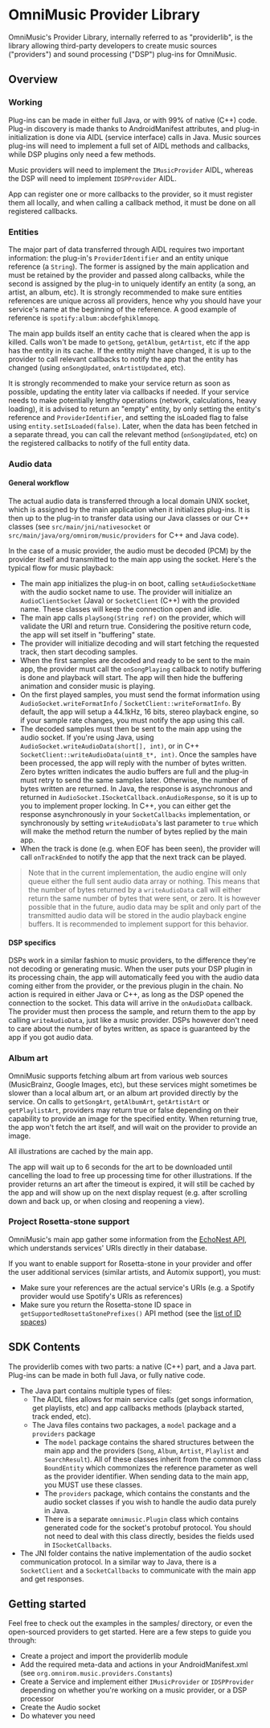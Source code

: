 # OmniMusic Provider Library

OmniMusic's Provider Library, internally referred to as "providerlib", is the library allowing
third-party developers to create music sources ("providers") and sound processing ("DSP") plug-ins
for OmniMusic.

## Overview
### Working
Plug-ins can be made in either full Java, or with 99% of native (C++) code. Plug-in discovery is
made thanks to AndroidManifest attributes, and plug-in initialization is done via AIDL
(service interface) calls in Java. Music sources plug-ins will need to implement a full set of
AIDL methods and callbacks, while DSP plugins only need a few methods.

Music providers will need to implement the ``IMusicProvider`` AIDL, whereas the DSP will need to
implement ``IDSPProvider`` AIDL.

App can register one or more callbacks to the provider, so it must register them all locally, and
when calling a callback method, it must be done on all registered callbacks.

### Entities
The major part of data transferred through AIDL requires two important information: the plug-in's
``ProviderIdentifier`` and an entity unique reference (a ``String``). The former is assigned by
the main application and must be retained by the provider and passed along callbacks, while the
second is assigned by the plug-in to uniquely identify an entity (a song, an artist, an album,
etc). It is strongly recommended to make sure entities references are unique across all providers,
hence why you should have your service's name at the beginning of the reference. A good example
of reference is ``spotify:album:abcdefghiklmnopq``.

The main app builds itself an entity cache that is cleared when the app is killed. Calls won't
be made to ``getSong``, ``getAlbum``, ``getArtist``, etc if the app has the entity in its cache.
If the entity might have changed, it is up to the provider to call relevant callbacks to notify
the app that the entity has changed (using ``onSongUpdated``, ``onArtistUpdated``, etc).

It is strongly recommended to make your service return as soon as possible, updating the entity
later via callbacks if needed. If your service needs to make potentially lengthy operations
(network, calculations, heavy loading), it is advised to return an "empty" entity, by only
setting the entity's reference and ``ProviderIdentifier``, and setting the isLoaded flag to
false using ``entity.setIsLoaded(false)``. Later, when the data has been fetched in a separate
thread, you can call the relevant method (``onSongUpdated``, etc) on the registered callbacks to
notify of the full entity data.

### Audio data
#### General workflow
The actual audio data is transferred through a local domain UNIX socket, which is assigned by the
main application when it initializes plug-ins. It is then up to the plug-in to transfer data using
our Java classes or our C++ classes (see ``src/main/jni/nativesocket`` or
``src/main/java/org/omnirom/music/providers`` for C++ and Java code).

In the case of a music provider, the audio must be decoded (PCM) by the provider itself and
transmitted to the main app using the socket. Here's the typical flow for music playback:

- The main app initializes the plug-in on boot, calling ``setAudioSocketName`` with the audio
socket name to use. The provider will initialize an ``AudioClientSocket`` (Java) or ``SocketClient``
(C++) with the provided name. These classes will keep the connection open and idle.
- The main app calls ``playSong(String ref)`` on the provider, which will validate the URI and
  return true. Considering the positive return code, the app will set itself in "buffering" state.
- The provider will initialize decoding and will start fetching the requested track, then start
  decoding samples.
- When the first samples are decoded and ready to be sent to the main app, the provider must call
  the ``onSongPlaying`` callback to notify buffering is done and playback will start. The app will
  then hide the buffering animation and consider music is playing.
- On the first played samples, you must send the format information using
  ``AudioSocket.writeFormatInfo`` / ``SocketClient::writeFormatInfo``. By default, the app will
  setup a 44.1kHz, 16 bits, stereo playback engine, so if your sample rate changes, you must notify
  the app using this call.
- The decoded samples must then be sent to the main app using the audio socket. If you're using
  Java, using ``AudioSocket.writeAudioData(short[], int)``, or in C++
  ``SocketClient::writeAudioData(uint8_t*, int)``. Once the samples have been processed, the app
  will reply with the number of bytes written. Zero bytes written indicates the audio buffers are
  full and the plug-in must retry to send the same samples later. Otherwise, the number of bytes
  written are returned.  In Java, the response is asynchronous and returned in
  ``AudioSocket.ISocketCallback.onAudioResponse``, so it is up to you to implement proper locking.
  In C++, you can either get the response asynchronously in your ``SocketCallbacks`` implementation,
  or synchronously by setting ``writeAudioData``'s last parameter to ``true`` which will make the
  method return the number of bytes replied by the main app.
- When the track is done (e.g. when EOF has been seen), the provider will call ``onTrackEnded`` to
  notify the app that the next track can be played.

> Note that in the current implementation, the audio engine will only queue either the full
> sent audio data array or nothing. This means that the number of bytes returned by a
> ``writeAudioData`` call will either return the same number of bytes that were sent, or zero.
> It is however possible that in the future, audio data may be split and only part of the
> transmitted audio data will be stored in the audio playback engine buffers. It is recommended
> to implement support for this behavior.

#### DSP specifics
DSPs work in a similar fashion to music providers, to the difference they're not decoding or
generating music. When the user puts your DSP plugin in its processing chain, the app will
automatically feed you with the audio data coming either from the provider, or the previous plugin
in the chain. No action is required in either Java or C++, as long as the DSP opened the connection
to the socket. This data will arrive in the ``onAudioData`` callback. The provider must then process
the sample, and return them to the app by calling ``writeAudioData``, just like a music provider.
DSPs however don't need to care about the number of bytes written, as space is guaranteed by the
app if you got audio data.

### Album art
OmniMusic supports fetching album art from various web sources (MusicBrainz, Google Images, etc),
but these services might sometimes be slower than a local album art, or an album art provided
directly by the service. On calls to ``getSongArt``, ``getAlbumArt``, ``getArtistArt`` or
``getPlaylistArt``, providers may return true or false depending on their capability to provide an
image for the specified entity. When returning true, the app won't fetch the art itself, and will
wait on the provider to provide an image.

All illustrations are cached by the main app.

The app will wait up to 6 seconds for the art to be downloaded until cancelling the load to free up
processing time for other illustrations. If the provider returns an art after the timeout is
expired, it will still be cached by the app and will show up on the next display request (e.g.
after scrolling down and back up, or when closing and reopening a view).

### Project Rosetta-stone support
OmniMusic's main app gather some information from the
[EchoNest API](http://developer.echonest.com/index.html), which understands services' URIs directly
in their database.

If you want to enable support for Rosetta-stone in your provider and offer the user additional
services (similar artists, and Automix support), you must:

- Make sure your references are the actual service's URIs (e.g. a Spotify provider would use
  Spotify's URIs as references)
- Make sure you return the Rosetta-stone ID space in ``getSupportedRosettaStonePrefixes()`` API
  method (see the [list of ID spaces](http://developer.echonest.com/docs/v4#project-rosetta-stone))

## SDK Contents
The providerlib comes with two parts: a native (C++) part, and a Java part. Plug-ins can be made in
both full Java, or fully native code.

- The Java part contains multiple types of files:
  - The AIDL files allows for main service calls (get songs information, get playlists, etc) and app
    callbacks methods (playback started, track ended, etc).
  - The Java files contains two packages, a ``model`` package and a ``providers`` package
    - The ``model`` package contains the shared structures between the main app and the providers
      (``Song``, ``Album``, ``Artist``, ``Playlist`` and ``SearchResult``). All of these classes
      inherit from the common class ``BoundEntity`` which commonizes the reference parameter as
      well as the provider identifier. When sending data to the main app, you MUST use these classes.
    - The ``providers`` package, which contains the constants and the audio socket classes if you
      wish to handle the audio data purely in Java.
    - There is a separate ``omnimusic.Plugin`` class which contains generated code for the socket's
      protobuf protocol. You should not need to deal with this class directly, besides the fields
      used in ``ISocketCallbacks``.
- The JNI folder contains the native implementation of the audio socket communication protocol.
  In a similar way to Java, there is a ``SocketClient`` and a ``SocketCallbacks`` to communicate
  with the main app and get responses.

## Getting started

Feel free to check out the examples in the samples/ directory, or even the open-sourced providers
to get started. Here are a few steps to guide you through:

- Create a project and import the providerlib module
- Add the required meta-data and actions in your AndroidManifest.xml
  (see ``org.omnirom.music.providers.Constants``)
- Create a Service and implement either ``IMusicProvider`` or ``IDSPProvider`` depending on
  whether you're working on a music provider, or a DSP processor
- Create the Audio socket
- Do whatever you need


